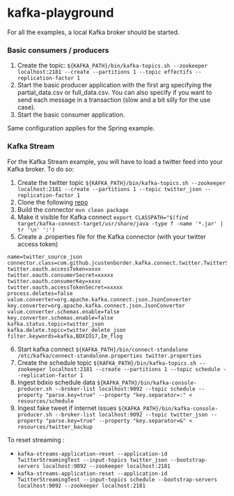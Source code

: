 # kafka-playground
For all the examples, a local Kafka broker should be started.

### Basic consumers / producers
1. Create the topic: `${KAFKA_PATH}/bin/kafka-topics.sh --zookeeper localhost:2181 --create --partitions 1 --topic effectifs --replication-factor 1`
2. Start the basic producer application with the first arg specifying the partial_data.csv or full_data.csv.
You can also specify if you want to send each message in a transaction (slow and a bit silly for the use case). 
3. Start the basic consumer application.

Same configuration applies for the Spring example.

### Kafka Stream
For the Kafka Stream example, you will have to load a twitter feed into your Kafka broker.
To do so:
1. Create the twitter topic `${KAFKA_PATH}/bin/kafka-topics.sh --zookeeper localhost:2181 --create --partitions 1 --topic twitter_json --replication-factor 1`
2. Clone the following [repo](https://github.com/jcustenborder/kafka-connect-twitter)
3. Build the connector `mvn clean package`
4. Make it visible for Kafka connect `export CLASSPATH="$(find target/kafka-connect-target/usr/share/java -type f -name '*.jar' | tr '\n' ':')`
5. Create a .properties file for the Kafka connector (with your twitter access token)
```
name=twitter_source_json
connector.class=com.github.jcustenborder.kafka.connect.twitter.TwitterSourceConnector
twitter.oauth.accessToken=xxxx
twitter.oauth.consumerSecret=xxxxx
twitter.oauth.consumerKey=xxxx
twitter.oauth.accessTokenSecret=xxxxx
process.deletes=false
value.converter=org.apache.kafka.connect.json.JsonConverter
key.converter=org.apache.kafka.connect.json.JsonConverter
value.converter.schemas.enable=false
key.converter.schemas.enable=false
kafka.status.topic=twitter_json
kafka.delete.topic=twitter_delete_json
filter.keywords=kafka,BDXIO17,Im_flog
```
6. Start kafka connect `${KAFKA_PATH}/bin/connect-standalone /etc/kafka/connect-standalone.properties twitter.properties`
7. Create the schedule topic `${KAFKA_PATH}/bin/kafka-topics.sh --zookeeper localhost:2181 --create --partitions 1 --topic schedule --replication-factor 1`
8. Ingest bdxio schedule data `${KAFKA_PATH}/bin/kafka-console-producer.sh --broker-list localhost:9092 --topic schedule --property "parse.key=true" --property "key.separator=:" < resources/schedule`
9. Ingest fake tweet if internet issues `${KAFKA_PATH}/bin/kafka-console-producer.sh --broker-list localhost:9092 --topic twitter_json --property "parse.key=true" --property "key.separator=&" < resources/twitter_backup`

To reset streaming :
- `kafka-streams-application-reset --application-id TwitterStreamingTest --input-topics twitter_json --bootstrap-servers localhost:9092 --zookeeper localhost:2181`
- `kafka-streams-application-reset --application-id TwitterStreamingTest --input-topics schedule --bootstrap-servers localhost:9092 --zookeeper localhost:2181`